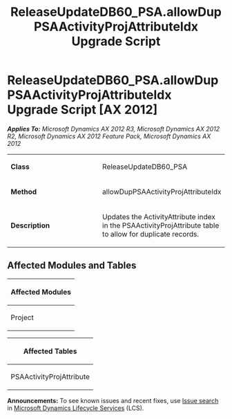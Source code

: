 ﻿---
title: ReleaseUpdateDB60_PSA.allowDupPSAActivityProjAttributeIdx Upgrade Script
TOCTitle: ReleaseUpdateDB60_PSA.allowDupPSAActivityProjAttributeIdx Upgrade Script
ms:assetid: c09db5fa-ebfc-614a-34c2-319d8f5b9c87
ms:mtpsurl: https://msdn.microsoft.com/en-us/library/JJ686769(v=AX.60)
ms:contentKeyID: 49710967
ms.date: 05/18/2015
mtps_version: v=AX.60
---

# ReleaseUpdateDB60\_PSA.allowDupPSAActivityProjAttributeIdx Upgrade Script [AX 2012]


_**Applies To:** Microsoft Dynamics AX 2012 R3, Microsoft Dynamics AX 2012 R2, Microsoft Dynamics AX 2012 Feature Pack, Microsoft Dynamics AX 2012_

<table>
<colgroup>
<col style="width: 50%" />
<col style="width: 50%" />
</colgroup>
<tbody>
<tr class="odd">
<td><p><strong>Class</strong></p></td>
<td><p>ReleaseUpdateDB60_PSA</p></td>
</tr>
<tr class="even">
<td><p><strong>Method</strong></p></td>
<td><p>allowDupPSAActivityProjAttributeIdx</p></td>
</tr>
<tr class="odd">
<td><p><strong>Description</strong></p></td>
<td><p>Updates the ActivityAttribute index in the PSAActivityProjAttribute table to allow for duplicate records.</p></td>
</tr>
</tbody>
</table>


## Affected Modules and Tables

<table>
<colgroup>
<col style="width: 100%" />
</colgroup>
<thead>
<tr class="header">
<th><p>Affected Modules</p></th>
</tr>
</thead>
<tbody>
<tr class="odd">
<td><p>Project</p></td>
</tr>
</tbody>
</table>


<table>
<colgroup>
<col style="width: 100%" />
</colgroup>
<thead>
<tr class="header">
<th><p>Affected Tables</p></th>
</tr>
</thead>
<tbody>
<tr class="odd">
<td><p>PSAActivityProjAttribute</p></td>
</tr>
</tbody>
</table>

  
**Announcements:** To see known issues and recent fixes, use [Issue search](http://go.microsoft.com/fwlink/?linkid=389258) in [Microsoft Dynamics Lifecycle Services](http://go.microsoft.com/fwlink/?linkid=306505) (LCS).

